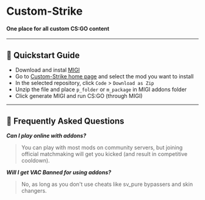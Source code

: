 # Custom-Strike
#### One place for all custom CS:GO content

---

## 🚴 Quickstart Guide

* Download and instal [MIGI](https://drive.google.com/drive/folders/1GKYQvl5NOUKKYmqiJjWXmUDKkRLJ_FFw?usp=sharing)
* Go to [Custom-Strike home page](https://github.com/Custom-Strike) and select the mod you want to install
* In the selected repository, click `Code` > `Download as Zip`
* Unzip the file and place `p_folder` or `m_package` in MIGI addons folder
* Click generate MIGI and run CS:GO (through MIGI)

---

## 📝 Frequently Asked Questions

***Can I play online with addons?***
> You can play with most mods on community servers, but joining official matchmaking will get you kicked (and result in competitive cooldown).

***Will I get VAC Banned for using addons?***
> No, as long as you don't use cheats like sv_pure bypassers and skin changers.
